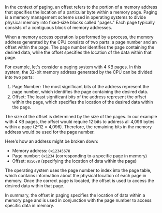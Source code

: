 In the context of paging, an offset refers to the portion of a memory address that specifies the location of a particular byte within a memory page. Paging is a memory management scheme used in operating systems to divide physical memory into fixed-size blocks called "pages." Each page typically consists of a contiguous block of memory addresses.

When a memory access operation is performed by a process, the memory address generated by the CPU consists of two parts: a page number and an offset within the page. The page number identifies the page containing the desired data, while the offset specifies the location of the data within that page.

For example, let's consider a paging system with 4 KB pages. In this system, the 32-bit memory address generated by the CPU can be divided into two parts:

1. Page Number: The most significant bits of the address represent the page number, which identifies the page containing the desired data.
2. Offset: The least significant bits of the address represent the offset within the page, which specifies the location of the desired data within the page.

The size of the offset is determined by the size of the pages. In our example with 4 KB pages, the offset would require 12 bits to address all 4,096 bytes within a page (2^12 = 4,096). Therefore, the remaining bits in the memory address would be used for the page number.

Here's how an address might be broken down:

- Memory address: `0x12345678`
- Page number: `0x1234` (corresponding to a specific page in memory)
- Offset: `0x5678` (specifying the location of data within the page)

The operating system uses the page number to index into the page table, which contains information about the physical location of each page in memory. Once the correct page is located, the offset is used to access the desired data within that page.

In summary, the offset in paging specifies the location of data within a memory page and is used in conjunction with the page number to access specific data in memory.